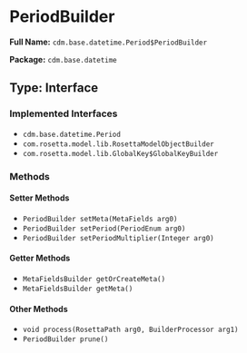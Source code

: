 # PeriodBuilder

**Full Name:** `cdm.base.datetime.Period$PeriodBuilder`

**Package:** `cdm.base.datetime`

## Type: Interface

### Implemented Interfaces

- `cdm.base.datetime.Period`
- `com.rosetta.model.lib.RosettaModelObjectBuilder`
- `com.rosetta.model.lib.GlobalKey$GlobalKeyBuilder`

### Methods

#### Setter Methods

- `PeriodBuilder setMeta(MetaFields arg0)`
- `PeriodBuilder setPeriod(PeriodEnum arg0)`
- `PeriodBuilder setPeriodMultiplier(Integer arg0)`

#### Getter Methods

- `MetaFieldsBuilder getOrCreateMeta()`
- `MetaFieldsBuilder getMeta()`

#### Other Methods

- `void process(RosettaPath arg0, BuilderProcessor arg1)`
- `PeriodBuilder prune()`

